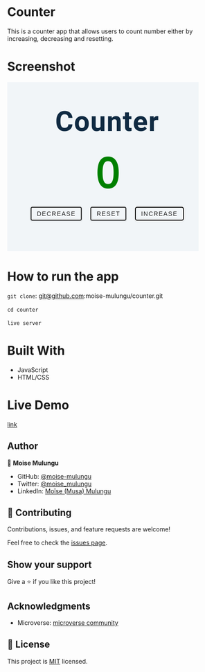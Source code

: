 # Counter

This is a counter app that allows users to count number either by increasing, decreasing and resetting.

# Screenshot
<img src="image/Screenshot from 2022-11-10 13-49-25.png">

# How to run the app
``git clone``: git@github.com:moise-mulungu/counter.git

``cd counter``

``live server``

# Built With
 - JavaScript
 - HTML/CSS

# Live Demo
[link](http://127.0.0.1:5500/setup/index.html)

## Author

👤 **Moise Mulungu**

- GitHub: [@moise-mulungu](https://github.com/moise-mulungu)
- Twitter: [@moise_mulungu](https://twitter.com/moise_mulungu)
- LinkedIn: [Moïse (Musa) Mulungu](https://www.linkedin.com/in/moisemulungu/) 

## 🤝 Contributing

Contributions, issues, and feature requests are welcome!

Feel free to check the [issues page](https://github.com/moise-mulungu/counter/issues).

## Show your support

Give a ⭐️ if you like this project!

## Acknowledgments

- Microverse: [microverse community](https://github.com/microverseinc)

## 📝 License

This project is [MIT](./MIT.md) licensed.